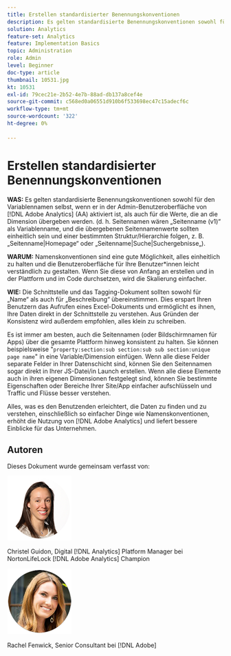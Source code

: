```yaml
---
title: Erstellen standardisierter Benennungskonventionen
description: Es gelten standardisierte Benennungskonventionen sowohl für den Variablennamen selbst, wenn er in der Admin-Benutzeroberfläche von AA aktiviert ist, als auch für die Werte, die an die Dimension übergeben werden.
solution: Analytics
feature-set: Analytics
feature: Implementation Basics
topic: Administration
role: Admin
level: Beginner
doc-type: article
thumbnail: 10531.jpg
kt: 10531
exl-id: 79cec21e-2b52-4e7b-88ad-db137a8cef4e
source-git-commit: c568ed0a06551d910b6f533698ec47c15adecf6c
workflow-type: tm+mt
source-wordcount: '322'
ht-degree: 0%

---
```


# Erstellen standardisierter Benennungskonventionen

**WAS:** Es gelten standardisierte Benennungskonventionen sowohl für den Variablennamen selbst, wenn er in der Admin-Benutzeroberfläche von [!DNL Adobe Analytics] (AA) aktiviert ist, als auch für die Werte, die an die Dimension übergeben werden. (d. h. Seitennamen wären „Seitenname (v1)“ als Variablenname, und die übergebenen Seitennamenwerte sollten einheitlich sein und einer bestimmten Struktur/Hierarchie folgen, z. B. „Seitenname|Homepage“ oder „Seitenname|Suche|Suchergebnisse„).

**WARUM:** Namenskonventionen sind eine gute Möglichkeit, alles einheitlich zu halten und die Benutzeroberfläche für Ihre Benutzer*innen leicht verständlich zu gestalten. Wenn Sie diese von Anfang an erstellen und in der Plattform und im Code durchsetzen, wird die Skalierung einfacher.

**WIE:** Die Schnittstelle und das Tagging-Dokument sollten sowohl für „Name“ als auch für „Beschreibung“ übereinstimmen. Dies erspart Ihren Benutzern das Aufrufen eines Excel-Dokuments und ermöglicht es ihnen, Ihre Daten direkt in der Schnittstelle zu verstehen. Aus Gründen der Konsistenz wird außerdem empfohlen, alles klein zu schreiben.

Es ist immer am besten, auch die Seitennamen (oder Bildschirmnamen für Apps) über die gesamte Plattform hinweg konsistent zu halten. Sie können beispielsweise &quot;`property:section:sub section:sub sub section:unique page name`&quot; in eine Variable/Dimension einfügen. Wenn alle diese Felder separate Felder in Ihrer Datenschicht sind, können Sie den Seitennamen sogar direkt in Ihrer JS-Datei/in Launch erstellen. Wenn alle diese Elemente auch in ihren eigenen Dimensionen festgelegt sind, können Sie bestimmte Eigenschaften oder Bereiche Ihrer Site/App einfacher aufschlüsseln und Traffic und Flüsse besser verstehen.

Alles, was es den Benutzenden erleichtert, die Daten zu finden und zu verstehen, einschließlich so einfacher Dinge wie Namenskonventionen, erhöht die Nutzung von [!DNL Adobe Analytics] und liefert bessere Einblicke für das Unternehmen.

## Autoren

Dieses Dokument wurde gemeinsam verfasst von:

![Christel Guidon](assets/Christel-Headshot-150.png)

Christel Guidon, Digital [!DNL Analytics] Platform Manager bei NortonLifeLock
[!DNL Adobe Analytics] Champion

![Rachel Fenwick](assets/Rachel-Fenwick-150.png)

Rachel Fenwick, Senior Consultant bei [!DNL Adobe]

